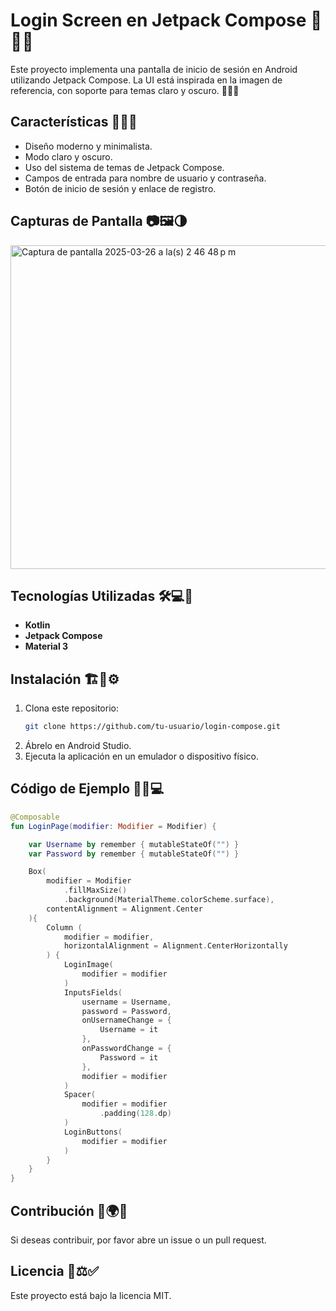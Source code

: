 # Login Screen en Jetpack Compose 🚀✨🔥

Este proyecto implementa una pantalla de inicio de sesión en Android utilizando Jetpack Compose. La UI está inspirada en la imagen de referencia, con soporte para temas claro y oscuro. 🎨📱🌙

## Características 🎯📌💡

- Diseño moderno y minimalista.
- Modo claro y oscuro.
- Uso del sistema de temas de Jetpack Compose.
- Campos de entrada para nombre de usuario y contraseña.
- Botón de inicio de sesión y enlace de registro.

## Capturas de Pantalla 📷🖼️🌗

<img width="518" alt="Captura de pantalla 2025-03-26 a la(s) 2 46 48 p m" src="https://github.com/user-attachments/assets/7f714b65-65af-471a-a2c4-0e500e52d7fc" />


## Tecnologías Utilizadas 🛠️💻🚀

- **Kotlin**
- **Jetpack Compose**
- **Material 3**

## Instalación 🏗️📂⚙️

1. Clona este repositorio:
   ```bash
   git clone https://github.com/tu-usuario/login-compose.git
   ```
2. Ábrelo en Android Studio.
3. Ejecuta la aplicación en un emulador o dispositivo físico.

## Código de Ejemplo 📝📜💻

```kotlin
@Composable
fun LoginPage(modifier: Modifier = Modifier) {

    var Username by remember { mutableStateOf("") }
    var Password by remember { mutableStateOf("") }

    Box(
        modifier = Modifier
            .fillMaxSize()
            .background(MaterialTheme.colorScheme.surface),
        contentAlignment = Alignment.Center
    ){
        Column (
            modifier = modifier,
            horizontalAlignment = Alignment.CenterHorizontally
        ) {
            LoginImage(
                modifier = modifier
            )
            InputsFields(
                username = Username,
                password = Password,
                onUsernameChange = {
                    Username = it
                },
                onPasswordChange = {
                    Password = it
                },
                modifier = modifier
            )
            Spacer(
                modifier = modifier
                    .padding(128.dp)
            )
            LoginButtons(
                modifier = modifier
            )
        }
    }
}
```

## Contribución 🤝🌍📌

Si deseas contribuir, por favor abre un issue o un pull request.

## Licencia 📜⚖️✅

Este proyecto está bajo la licencia MIT.

